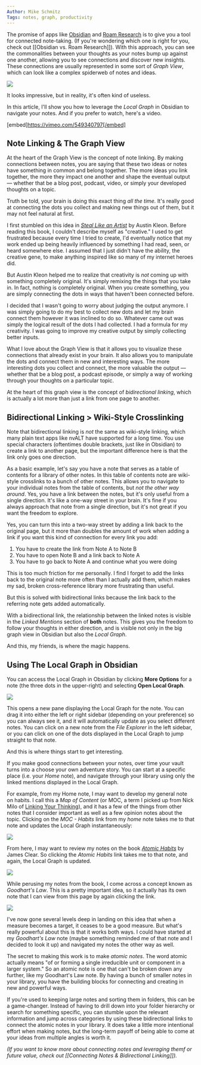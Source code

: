 ```yaml
---
Author: Mike Schmitz
Tags: notes, graph, productivity
---
```


The promise of apps like [Obsidian](https://obsidian.md) and [Roam Research](https://roamresearch.com/) is to give you a tool for connected note-taking. (If you're wondering which one is right for you, check out [[Obsidian vs. Roam Research]]). With this approach, you can see the commonalities between your thoughts as your notes bump up against one another, allowing you to see connections and discover new insights. These connections are usually represented in some sort of *Graph View*, which can look like a complex spiderweb of notes and ideas. 

![](https://thesweetsetup.com/wp-content/uploads/2021/05/graph.jpg)

It looks impressive, but in reality, it's often kind of useless.

In this article, I'll show you how to leverage the *Local Graph* in Obsidian to navigate your notes. And if you prefer to watch, here's a video.

[embed]https://vimeo.com/549340797[/embed]

## Note Linking & The Graph View

At the heart of the Graph View is the concept of note linking. By making connections between notes, you are saying that these two ideas or notes have something in common and belong together. The more ideas you link together, the more they impact one another and shape the eventual output — whether that be a blog post, podcast, video, or simply your developed thoughts on a topic.

Truth be told, your brain is doing this exact thing *all the time.* It's really good at connecting the dots you collect and making new things out of them, but it may not feel natural at first.

I first stumbled on this idea in *[Steal Like an Artist](https://www.amazon.com/Steal-Like-Artist-Things-Creative/dp/0761169253/ref=nosim&tag=sweetsetup-20)* by Austin Kleon. Before reading this book, I couldn't describe myself as "creative." I used to get frustrated because every time I tried to create, I'd eventually notice that my work ended up being heavily influenced by something I had read, seen, or heard somewhere else. I assumed that I just didn't have the ability, the creative gene, to make anything inspired like so many of my internet heroes did.

But Austin Kleon helped me to realize that creativity is *not* coming up with something completely original. It's simply remixing the things that you take in. In fact, nothing is completely original. When you create something, you are simply connecting the dots in ways that haven't been connected before.

I decided that I wasn't going to worry about judging the output anymore. I was simply going to do my best to collect new dots and let my brain connect them however it was inclined to do so. Whatever came out was simply the logical result of the dots I had collected. I had a formula for my creativity. I was going to improve my creative output by simply collecting better inputs.

What I love about the Graph View is that it allows you to visualize these connections that already exist in your brain. It also allows you to manipulate the dots and connect them in new and interesting ways. The more interesting dots you collect and connect, the more valuable the output — whether that be a blog post, a podcast episode, or simply a way of working through your thoughts on a particular topic.

At the heart of this graph view is the concept of *bidirectional linking*, which is actually a lot more than just a link from one page to another.

## Bidirectional Linking > Wiki-Style Crosslinking

Note that bidirectional linking is *not* the same as wiki-style linking, which many plain text apps like nvALT have supported for a long time. You use special characters (oftentimes double brackets, just like in Obsidian) to create a link to another page, but the important difference here is that the link only goes one direction. 

As a basic example, let's say you have a note that serves as a table of contents for a library of other notes. In this table of contents note are wiki-style crosslinks to a bunch of other notes. This allows you to navigate to your individual notes from the table of contents, but *not the other way around*. Yes, you have a link between the notes, but it's only useful from a single direction. It's like a one-way street in your brain. It's fine if you always approach that note from a single direction, but it's not great if you want the freedom to explore.

Yes, you can turn this into a two-way street by adding a link back to the original page, but it more than doubles the amount of work when adding a link if you want this kind of connection for every link you add:

1. You have to create the link from Note A to Note B
2. You have to open Note B and a link back to Note A
3. You have to go back to Note A and continue what you were doing

This is too much friction for me personally. I find I forget to add the links back to the original note more often than I actually add them, which makes my sad, broken cross-reference library more frustrating than useful.

But this is solved with bidirectional links because the link back to the referring note gets added automatically.

With a bidirectional link, the relationship between the linked notes is visible in the *Linked Mentions* section of **both** notes. This gives you the freedom to follow your thoughts in either direction, and is visible not only in the big graph view in Obsidian but also the *Local Graph*.

And this, my friends, is where the magic happens.

## Using The Local Graph in Obsidian

You can access the Local Graph in Obsidian by clicking **More Options** for a note (the three dots in the upper-right) and selecting **Open Local Graph**.

![](https://thesweetsetup.com/wp-content/uploads/2021/05/obsidianhome.jpg)

This opens a new pane displaying the Local Graph for the note. You can drag it into either the left or right sidebar (depending on your preference) so you can always see it, and it will automatically update as you select different notes. You can click on a new note from the *File Explorer* in the left sidebar, or you can click on one of the dots displayed in the Local Graph to jump straight to that note.

And this is where things start to get interesting.

If you make good connections between your notes, over time your vault turns into a choose your own adventure story. You can start at a specific place (i.e. your *Home* note), and navigate through your library using only the linked mentions displayed in the Local Graph.

For example, from my Home note, I may want to develop my general note on habits. I call this a *Map of Content* (or MOC, a term I picked up from Nick Milo of [Linking Your Thinking](https://www.youtube.com/watch?v=WUq8Pun28FI)), and it has a few of the things from other notes that I consider important as well as a few opinion notes about the topic. Clicking on the *MOC - Habits* link from my *home* note takes me to that note and updates the Local Graph instantaneously:

![](https://thesweetsetup.com/wp-content/uploads/2021/05/obsidianhabits.jpg)

From here, I may want to review my notes on the book *[Atomic Habits](https://www.amazon.com/Atomic-Habits-Proven-Build-Break/dp/0735211299/ref=nosim&tag=sweetsetup-20)* by James Clear. So clicking the *Atomic Habits* link takes me to that note, and again, the Local Graph is updated.

![](https://thesweetsetup.com/wp-content/uploads/2021/05/obsidianatomichabits.jpg)

While perusing my notes from the book, I come across a concept known as *Goodhart's Law*. This is a pretty important idea, so it actually has its own note that I can view from this page by again clicking the link.

![](https://thesweetsetup.com/wp-content/uploads/2021/05/obsidiangoodhartslaw.jpg)

I've now gone several levels deep in landing on this idea that when a measure becomes a target, it ceases to be a good measure. But what's really powerful about this is that it works both ways. I could have started at my *Goodhart's Law* note (maybe something reminded me of that note and I decided to look it up) and navigated my notes the other way as well. 

The secret to making this work is to make *atomic notes*. The word atomic actually means "of or forming a single irreducible unit or component in a larger system." So an atomic note is one that can't be broken down any further, like my Goodhart's Law note. By having a bunch of smaller notes in your library, you have the building blocks for connecting and creating in new and powerful ways.

If you're used to keeping large notes and sorting them in folders, this can be a game-changer. Instead of having to drill down into your folder hierarchy or search for something specific, you can stumble upon the relevant information and jump across categories by using these bidirectional links to connect the atomic notes in your library. It does take a little more intentional effort when making notes, but the long-term payoff of being able to come at your ideas from multiple angles is worth it.

*(If you want to know more about connecting notes and leveraging themf or future value, check out [[Connecting Notes & Bidirectional Linking]]).*